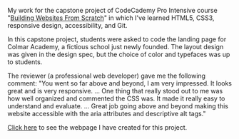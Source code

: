 My work for the capstone project of CodeCademy Pro Intensive course "[Building Websites From Scratch](https://www.codecademy.com/pro/intensive/build-websites-from-scratch)" in which I've learned HTML5, CSS3, responsive design, accessibility, and Git. 

In this capstone project, students were asked to code the landing page for Colmar Academy, a fictious school just newly founded. The layout design was given in the design spec, but the choice of color and typefaces was up to students. 

The reviewer (a professional web developer) gave me the following comment: "You went so far above and beyond, I am very impressed. It looks great and is very responsive. ... One thing that really stood out to me was how well organized and commented the CSS was. It made it really easy to understand and evaluate. ... Great job going above and beyond making this website accessible with the aria attributes and descriptive alt tags."

[Click here](https://masakudamatsu.github.io/colmar_academy/) to see the webpage I have created for this project.
